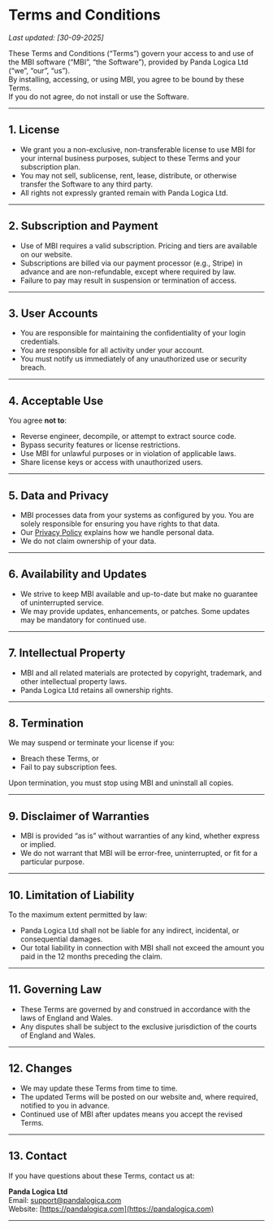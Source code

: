 # Terms and Conditions

_Last updated: [30-09-2025]_

These Terms and Conditions (“Terms”) govern your access to and use of the MBI software (“MBI”, “the Software”), provided by Panda Logica Ltd (“we”, “our”, “us”).  
By installing, accessing, or using MBI, you agree to be bound by these Terms.  
If you do not agree, do not install or use the Software.

---

## 1. License
- We grant you a non-exclusive, non-transferable license to use MBI for your internal business purposes, subject to these Terms and your subscription plan.
- You may not sell, sublicense, rent, lease, distribute, or otherwise transfer the Software to any third party.
- All rights not expressly granted remain with Panda Logica Ltd.

---

## 2. Subscription and Payment
- Use of MBI requires a valid subscription. Pricing and tiers are available on our website.
- Subscriptions are billed via our payment processor (e.g., Stripe) in advance and are non-refundable, except where required by law.
- Failure to pay may result in suspension or termination of access.

---

## 3. User Accounts
- You are responsible for maintaining the confidentiality of your login credentials.
- You are responsible for all activity under your account.
- You must notify us immediately of any unauthorized use or security breach.

---

## 4. Acceptable Use
You agree **not to**:
- Reverse engineer, decompile, or attempt to extract source code.
- Bypass security features or license restrictions.
- Use MBI for unlawful purposes or in violation of applicable laws.
- Share license keys or access with unauthorized users.

---

## 5. Data and Privacy
- MBI processes data from your systems as configured by you. You are solely responsible for ensuring you have rights to that data.
- Our [Privacy Policy](./PRIVACY.md) explains how we handle personal data.
- We do not claim ownership of your data.

---

## 6. Availability and Updates
- We strive to keep MBI available and up-to-date but make no guarantee of uninterrupted service.
- We may provide updates, enhancements, or patches. Some updates may be mandatory for continued use.

---

## 7. Intellectual Property
- MBI and all related materials are protected by copyright, trademark, and other intellectual property laws.
- Panda Logica Ltd retains all ownership rights.

---

## 8. Termination
We may suspend or terminate your license if you:
- Breach these Terms, or
- Fail to pay subscription fees.

Upon termination, you must stop using MBI and uninstall all copies.

---

## 9. Disclaimer of Warranties
- MBI is provided “as is” without warranties of any kind, whether express or implied.
- We do not warrant that MBI will be error-free, uninterrupted, or fit for a particular purpose.

---

## 10. Limitation of Liability
To the maximum extent permitted by law:
- Panda Logica Ltd shall not be liable for any indirect, incidental, or consequential damages.
- Our total liability in connection with MBI shall not exceed the amount you paid in the 12 months preceding the claim.

---

## 11. Governing Law
- These Terms are governed by and construed in accordance with the laws of England and Wales.
- Any disputes shall be subject to the exclusive jurisdiction of the courts of England and Wales.

---

## 12. Changes
- We may update these Terms from time to time.  
- The updated Terms will be posted on our website and, where required, notified to you in advance.  
- Continued use of MBI after updates means you accept the revised Terms.

---

## 13. Contact
If you have questions about these Terms, contact us at:

**Panda Logica Ltd**  
Email: support@pandalogica.com  
Website: [https://pandalogica.com](https://pandalogica.com)  

---